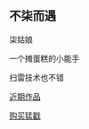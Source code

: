 ## 不柒而遇

柒姑娘 
 
一个摊蛋糕的小能手
 
扫雷技术也不错


 [近期作品](http://wx3.sinaimg.cn/mw690/81777750ly1fdz316g0k2j20zk0qodjc.jpg) 


 
 [购买猛戳](https://weidian.com/s/320657148?wfr=wx_profile) 
